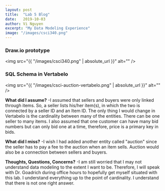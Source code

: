 ```yaml
---
layout: post
title:  "Lab 5 Blog"
date:   2019-10-03
author: Vi Nguyen
excerpt: "My Data Modeling Experience"
image: "/images/csci340.png"
---
```

### Draw.io prototype

<span class="image fit"><img src="{{ "/images/csci340.png" | absolute_url }}" alt="" /></span>

### SQL Schema in Vertabelo

<span class="image fit"><img src="{{ "/images/csci-auction-vertabelo.png" | absolute_url }}" alt="" /></span>



**What did I assume?**
  -I assumed that sellers and buyers were only linked through items. So, a seller lists his/her item(s), in which the two is connected by a seller ID and an Item ID. The only thing I would change in Vertabelo is the cardinality between many of the entities. There can be one seller to many items. I also assumed that one customer can have many bid numbers but can only bid one at a time, therefore, price is a primary key in bids.

**What did I miss?**
  -I wish I had added another entity called "auction" since the seller has to pay a fee to the auction when an item sells. Auction would also be a connection between sellers and buyers.

**Thoughts, Questions, Concerns?**
  -I am still worried that I may not understand data modeling to the extent I want to be. Therefore, I will speak with Dr. Goadrich during office hours to hopefully get myself situated with this lab. I understand everything up to the point of cardinality. I understand that there is not one right answer. 
